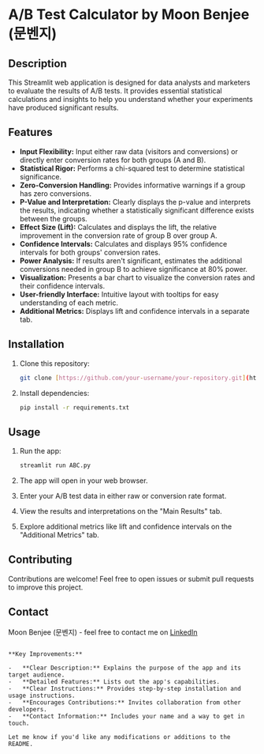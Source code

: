 # A/B Test Calculator by Moon Benjee (문벤지)

## Description

This Streamlit web application is designed for data analysts and marketers to evaluate the results of A/B tests. It provides essential statistical calculations and insights to help you understand whether your experiments have produced significant results.

## Features

- **Input Flexibility:**  Input either raw data (visitors and conversions) or directly enter conversion rates for both groups (A and B).
- **Statistical Rigor:** Performs a chi-squared test to determine statistical significance.
- **Zero-Conversion Handling:** Provides informative warnings if a group has zero conversions.
- **P-Value and Interpretation:** Clearly displays the p-value and interprets the results, indicating whether a statistically significant difference exists between the groups.
- **Effect Size (Lift):** Calculates and displays the lift, the relative improvement in the conversion rate of group B over group A.
- **Confidence Intervals:** Calculates and displays 95% confidence intervals for both groups' conversion rates.
- **Power Analysis:** If results aren't significant, estimates the additional conversions needed in group B to achieve significance at 80% power.
- **Visualization:** Presents a bar chart to visualize the conversion rates and their confidence intervals.
- **User-friendly Interface:**  Intuitive layout with tooltips for easy understanding of each metric.
- **Additional Metrics:**  Displays lift and confidence intervals in a separate tab. 

## Installation

1. Clone this repository: 
   ```bash
   git clone [https://github.com/your-username/your-repository.git](https://github.com/your-username/your-repository.git)
   ```

2. Install dependencies:
   ```bash
   pip install -r requirements.txt
   ```

## Usage

1. Run the app:
   ```bash
   streamlit run ABC.py
   ```

2. The app will open in your web browser.
3. Enter your A/B test data in either raw or conversion rate format.
4. View the results and interpretations on the "Main Results" tab.
5. Explore additional metrics like lift and confidence intervals on the "Additional Metrics" tab.

## Contributing

Contributions are welcome! Feel free to open issues or submit pull requests to improve this project.


## Contact

Moon Benjee (문벤지) - feel free to contact me on [LinkedIn](https://www.linkedin.com/in/benjaminjvdm/)
```

**Key Improvements:**

-   **Clear Description:** Explains the purpose of the app and its target audience.
-   **Detailed Features:** Lists out the app's capabilities.
-   **Clear Instructions:** Provides step-by-step installation and usage instructions.
-   **Encourages Contributions:** Invites collaboration from other developers.
-   **Contact Information:** Includes your name and a way to get in touch.

Let me know if you'd like any modifications or additions to the README.
